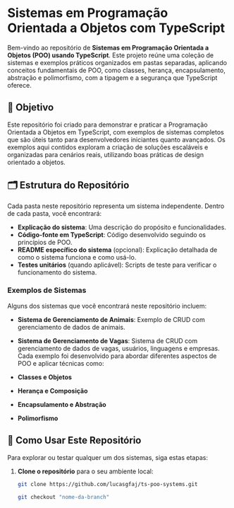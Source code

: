 # Sistemas em Programação Orientada a Objetos com TypeScript

Bem-vindo ao repositório de **Sistemas em Programação Orientada a Objetos (POO) usando TypeScript**. Este projeto reúne uma coleção de sistemas e exemplos práticos organizados em pastas separadas, aplicando conceitos fundamentais de POO, como classes, herança, encapsulamento, abstração e polimorfismo, com a tipagem e a segurança que TypeScript oferece.

## 📜 Objetivo

Este repositório foi criado para demonstrar e praticar a Programação Orientada a Objetos em TypeScript, com exemplos de sistemas completos que são úteis tanto para desenvolvedores iniciantes quanto avançados. Os exemplos aqui contidos exploram a criação de soluções escaláveis e organizadas para cenários reais, utilizando boas práticas de design orientado a objetos.

## 🗂️ Estrutura do Repositório

Cada pasta neste repositório representa um sistema independente. Dentro de cada pasta, você encontrará:

- **Explicação do sistema**: Uma descrição do propósito e funcionalidades.
- **Código-fonte em TypeScript**: Código desenvolvido seguindo os princípios de POO.
- **README específico do sistema** (opcional): Explicação detalhada de como o sistema funciona e como usá-lo.
- **Testes unitários** (quando aplicável): Scripts de teste para verificar o funcionamento do sistema.
  
### Exemplos de Sistemas

Alguns dos sistemas que você encontrará neste repositório incluem:

- **Sistema de Gerenciamento de Animais**: Exemplo de CRUD com gerenciamento de dados de animais.
- **Sistema de Gerenciamento de Vagas**: Sistema de CRUD com gerenciamento de dados de vagas, usuários, linguagens e empresas.  
Cada exemplo foi desenvolvido para abordar diferentes aspectos de POO e aplicar técnicas como:

- **Classes e Objetos**
- **Herança e Composição**
- **Encapsulamento e Abstração**
- **Polimorfismo**

## 🚀 Como Usar Este Repositório

Para explorar ou testar qualquer um dos sistemas, siga estas etapas:

1. **Clone o repositório** para o seu ambiente local:
   ```bash
   git clone https://github.com/lucasgfaj/ts-poo-systems.git

   git checkout "nome-da-branch"
